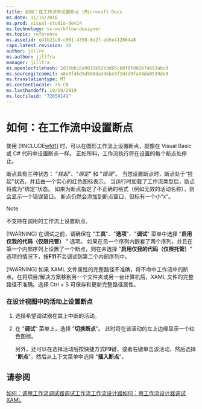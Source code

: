 ```yaml
---
title: 如何：在工作流中设置断点 |Microsoft Docs
ms.date: 11/15/2016
ms.prod: visual-studio-dev14
ms.technology: vs-workflow-designer
ms.topic: reference
ms.assetid: e41b21c9-c061-4358-8e2f-eb5e412864a8
caps.latest.revision: 10
author: jillre
ms.author: jillfra
manager: jillfra
ms.openlocfilehash: 2d1bbb18a9015b52b3d65cb8f8fd02674693abc0
ms.sourcegitcommit: a8e8f4bd5d508da34bbe9f2d4d9fa94da0539de0
ms.translationtype: MT
ms.contentlocale: zh-CN
ms.lasthandoff: 10/19/2019
ms.locfileid: "72659141"
---
```

# <a name="how-to-set-breakpoints-in-workflows"></a>如何：在工作流中设置断点
使用 [!INCLUDE[wfd1](../includes/wfd1-md.md)] 时，可以在图形工作流上设置断点，就像在 Visual Basic 或 C# 代码中设置断点一样。 正如所料，工作流执行将在设置的每个断点处停止。

 断点具有三种状态： "*挂起*"、"*绑定*" 和 "*错误*"。 当您设置断点时，断点处于“挂起”状态，并且由一个实心的红色图标表示。 当运行时加载了工作流类型后，断点将成为“绑定”状态。 如果为断点指定了不正确的格式（例如无效的活动名称），则会显示一个错误窗口。 断点仍然会添加到断点窗口，但标有一个小“x”。

> [!NOTE]
> 不支持在调用的工作流上设置断点。
>
> [!WARNING]
> 在调试之前，请确保在 "**工具**"、"**选项**"、"**调试**" 菜单中选择 "**启用仅我的代码（仅限托管）** " 选项。 如果在另一个序列内嵌套了两个序列，并且在第一个内部序列上设置了一个断点，则在未选择 "<strong>启用仅我的代码（仅限托管）</strong>" 选项的情况下，按**F11**不会调试到第二个内部序列中。
>
> [!WARNING]
> 如果 XAML 文件属性的完整路径不准确，将不命中工作流中的断点。在将项目/解决方案移到另一个文件夹或另一台计算机后，XAML 文件的完整路径不准确。选择 Ctrl + S 可保存和更新完整路径属性。

### <a name="to-set-a-breakpoint-on-an-activity-in-the-design-view"></a>在设计视图中的活动上设置断点

1. 选择希望调试器在其上中断的活动。

2. 在 "**调试**" 菜单上，选择 "**切换断点**"。 此时将在该活动的左上边缘显示一个红色图标。

     另外，还可以在选择活动后按快捷方式**F9**键，或者右键单击该活动，然后选择 "**断点**"，然后从上下文菜单中选择 "**插入断点**"。

## <a name="see-also"></a>请参阅
 [如何：调用工作流调试器](../workflow-designer/how-to-invoke-the-workflow-debugger.md)[调试工作流工作流设计器](../workflow-designer/debugging-workflows-with-the-workflow-designer.md)[如何：用工作流设计器调试 XAML](../workflow-designer/how-to-debug-xaml-with-the-workflow-designer.md)
